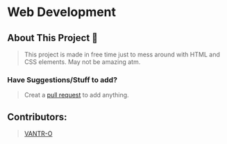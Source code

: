 # Web Development

## About This Project 📝
> This project is made in free time just to mess around with HTML and CSS elements.
> May not be amazing atm.

### Have Suggestions/Stuff to add?
> Creat a [pull request](https://github.com/vantr-o/web-development/pulls) to add anything.

## Contributors:
> [VANTR-O](https://github.com/vantr-o)
